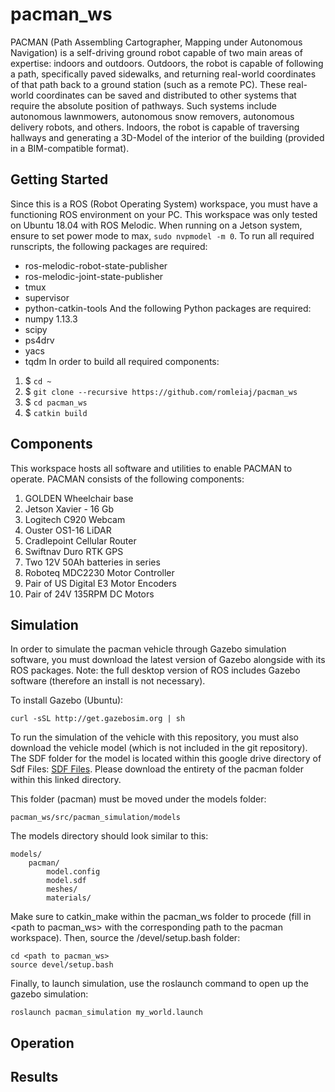 # pacman_ws
PACMAN (Path Assembling Cartographer, Mapping under Autonomous Navigation) is a self-driving ground robot capable of two main areas of expertise: indoors and outdoors. Outdoors, the robot is capable of following a path, specifically paved sidewalks, and returning real-world coordinates of that path back to a ground station (such as a remote PC). These real-world coordinates can be saved and distributed to other systems that require the absolute position of pathways. Such systems include autonomous lawnmowers, autonomous snow removers, autonomous delivery robots, and others. Indoors, the robot is capable of traversing hallways and generating a 3D-Model of the interior of the building (provided in a BIM-compatible format).

## Getting Started
Since this is a ROS (Robot Operating System) workspace, you must have a functioning ROS environment on your PC. This workspace was only tested on Ubuntu 18.04 with ROS Melodic. When running on a Jetson system, ensure to set power mode to max, `sudo nvpmodel -m 0`. 
To run all required runscripts, the following packages are required:
* ros-melodic-robot-state-publisher
* ros-melodic-joint-state-publisher
* tmux
* supervisor
* python-catkin-tools
And the following Python packages are required:
* numpy 1.13.3
* scipy
* ps4drv
* yacs
* tqdm
In order to build all required components:
1. $ `cd ~`
2. $ `git clone --recursive https://github.com/romleiaj/pacman_ws`
3. $ `cd pacman_ws`
4. $ `catkin build`


## Components
This workspace hosts all software and utilities to enable PACMAN to operate.
PACMAN consists of the following components:
1. GOLDEN Wheelchair base
2. Jetson Xavier - 16 Gb
3. Logitech C920 Webcam
4. Ouster OS1-16 LiDAR
5. Cradlepoint Cellular Router
6. Swiftnav Duro RTK GPS
7. Two 12V 50Ah batteries in series
8. Roboteq MDC2230 Motor Controller
9. Pair of US Digital E3 Motor Encoders
10. Pair of 24V 135RPM DC Motors

## Simulation
In order to simulate the pacman vehicle through Gazebo simulation software, you must download the latest version of Gazebo alongside with its ROS packages. Note: the full desktop version of ROS includes Gazebo software (therefore an install is not necessary).

To install Gazebo (Ubuntu):
```
curl -sSL http://get.gazebosim.org | sh
```

To run the simulation of the vehicle with this repository, you must also download the vehicle model (which is not included in the git repository). The SDF folder for the model is located within this google drive directory of Sdf Files: [SDF Files](https://drive.google.com/open?id=1xschITUsA2JVnLQphrNJv-SwWNVNDtrY). Please download the entirety of the pacman folder within this linked directory.

This folder (pacman) must be moved under the models folder: 
```
pacman_ws/src/pacman_simulation/models
```
The models directory should look similar to this:
```
models/
	pacman/
		model.config
		model.sdf
		meshes/
		materials/
```
Make sure to catkin_make within the pacman_ws folder to procede (fill in \<path to pacman_ws\> with the corresponding path to the pacman workspace). Then, source the /devel/setup.bash folder:
```
cd <path to pacman_ws>
source devel/setup.bash
```
Finally, to launch simulation, use the roslaunch command to open up the gazebo simulation:
```
roslaunch pacman_simulation my_world.launch 
```

## Operation

## Results
